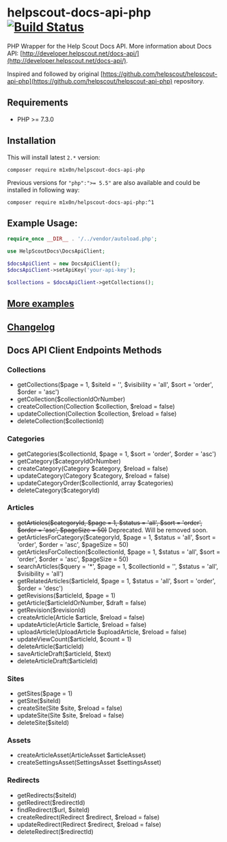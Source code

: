 helpscout-docs-api-php [![Build Status](https://travis-ci.org/m1x0n/helpscout-docs-api-php.svg?branch=master)](https://travis-ci.org/m1x0n/helpscout-docs-api-php)
======================

PHP Wrapper for the Help Scout Docs API.
More information about Docs API: [http://developer.helpscout.net/docs-api/](http://developer.helpscout.net/docs-api/).

Inspired and followed by original [https://github.com/helpscout/helpscout-api-php](https://github.com/helpscout/helpscout-api-php) repository.

Requirements
---------------------
* PHP >= 7.3.0

Installation
--------------------
This will install latest `2.*` version:
```
composer require m1x0n/helpscout-docs-api-php
```

Previous versions for `"php":">= 5.5"` are also available and could be installed in following way:
```
composer require m1x0n/helpscout-docs-api-php:^1
```

Example Usage:
---------------------
```php
require_once __DIR__ . '/../vendor/autoload.php';

use HelpScoutDocs\DocsApiClient;

$docsApiClient = new DocsApiClient();
$docsApiClient->setApiKey('your-api-key');

$collections = $docsApiClient->getCollections();

```

[More examples](https://github.com/m1x0n/helpscout-docs-api-php/tree/master/examples)
--------------------
[Changelog](https://github.com/m1x0n/helpscout-docs-api-php/tree/master/CHANGELOG.md)
--------------------

Docs API Client Endpoints Methods
--------------------

### Collections
* getCollections($page = 1, $siteId = '', $visibility = 'all', $sort = 'order', $order = 'asc')
* getCollection($collectionIdOrNumber)
* createCollection(Collection $collection, $reload = false)
* updateCollection(Collection $collection, $reload = false)
* deleteCollection($collectionId)

### Categories
* getCategories($collectionId, $page = 1, $sort = 'order', $order = 'asc')
* getCategory($categoryIdOrNumber)
* createCategory(Category $category, $reload = false)
* updateCategory(Category $category, $reload = false)
* updateCategoryOrder($collectionId, array $categories)
* deleteCategory($categoryId)

### Articles
* ~~getArticles($categoryId, $page = 1, $status = 'all', $sort = 'order', $order = 'asc', $pageSize = 50)~~ Deprecated. Will be removed soon.
* getArticlesForCategory($categoryId, $page = 1, $status = 'all', $sort = 'order', $order = 'asc', $pageSize = 50)
* getArticlesForCollection($collectionId, $page = 1, $status = 'all', $sort = 'order', $order = 'asc', $pageSize = 50)
* searchArticles($query = '*', $page = 1, $collectionId = '', $status = 'all', $visibility = 'all')
* getRelatedArticles($articleId, $page = 1, $status = 'all', $sort = 'order', $order = 'desc')
* getRevisions($articleId, $page = 1)
* getArticle($articleIdOrNumber, $draft = false)
* getRevision($revisionId)
* createArticle(Article $article, $reload = false)
* updateArticle(Article $article, $reload = false)
* uploadArticle(UploadArticle $uploadArticle, $reload = false)
* updateViewCount($articleId, $count = 1)
* deleteArticle($articleId)
* saveArticleDraft($articleId, $text)
* deleteArticleDraft($articleId)

### Sites
* getSites($page = 1)
* getSite($siteId)
* createSite(Site $site, $reload = false)
* updateSite(Site $site, $reload = false)
* deleteSite($siteId)

### Assets
* createArticleAsset(ArticleAsset $articleAsset)
* createSettingsAsset(SettingsAsset $settingsAsset)

### Redirects
* getRedirects($siteId)
* getRedirect($redirectId)
* findRedirect($url, $siteId)
* createRedirect(Redirect $redirect, $reload = false)
* updateRedirect(Redirect $redirect, $reload = false)
* deleteRedirect($redirectId)
